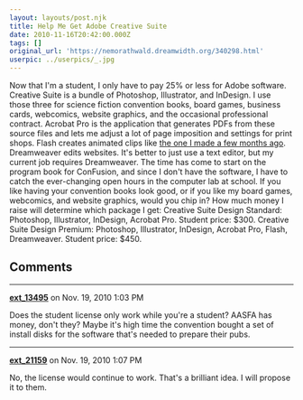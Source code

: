 ```yaml
---
layout: layouts/post.njk
title: Help Me Get Adobe Creative Suite
date: 2010-11-16T20:42:00.000Z
tags: []
original_url: 'https://nemorathwald.dreamwidth.org/340298.html'
userpic: ../userpics/_.jpg
---
```

Now that I'm a student, I only have to pay 25% or less for Adobe software. Creative Suite is a bundle of Photoshop, Illustrator, and InDesign. I use those three for science fiction convention books, board games, business cards, webcomics, website graphics, and the occasional professional contract. Acrobat Pro is the application that generates PDFs from these source files and lets me adjust a lot of page imposition and settings for print shops. Flash creates animated clips like [the one I made a few months ago](http://www.youtube.com/watch?v=G6xTujaVkzQ). Dreamweaver edits websites. It's better to just use a text editor, but my current job requires Dreamweaver. The time has come to start on the program book for ConFusion, and since I don't have the software, I have to catch the ever-changing open hours in the computer lab at school. If you like having your convention books look good, or if you like my board games, webcomics, and website graphics, would you chip in? How much money I raise will determine which package I get: Creative Suite Design Standard: Photoshop, Illustrator, InDesign, Acrobat Pro. Student price: $300. Creative Suite Design Premium: Photoshop, Illustrator, InDesign, Acrobat Pro, Flash, Dreamweaver. Student price: $450.

## Comments

---

**[ext_13495](https://www.dreamwidth.org/users/ext_13495)** on Nov. 19, 2010 1:03 PM

Does the student license only work while you're a student? AASFA has money, don't they? Maybe it's high time the convention bought a set of install disks for the software that's needed to prepare their pubs.

---

**[ext_21159](https://www.dreamwidth.org/users/ext_21159)** on Nov. 19, 2010 1:07 PM

No, the license would continue to work. That's a brilliant idea. I will propose it to them.
